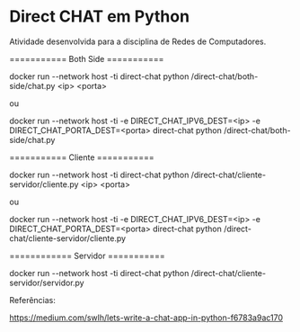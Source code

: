 # Direct CHAT em Python

Atividade desenvolvida para a disciplina de Redes de Computadores.


=========== Both Side ===========

docker run --network host -ti direct-chat python /direct-chat/both-side/chat.py \<ip> \<porta>
  
ou
  
docker run --network host -ti -e DIRECT_CHAT_IPV6_DEST=\<ip> -e DIRECT_CHAT_PORTA_DEST=\<porta> direct-chat python /direct-chat/both-side/chat.py

=========== Cliente ===========
  
docker run --network host -ti direct-chat python /direct-chat/cliente-servidor/cliente.py \<ip> \<porta>
  
ou
  
docker run --network host -ti -e DIRECT_CHAT_IPV6_DEST=\<ip> -e DIRECT_CHAT_PORTA_DEST=\<porta> direct-chat python /direct-chat/cliente-servidor/cliente.py

============ Servidor ===========
  
docker run --network host -ti direct-chat python /direct-chat/cliente-servidor/servidor.py


Referências:

https://medium.com/swlh/lets-write-a-chat-app-in-python-f6783a9ac170
